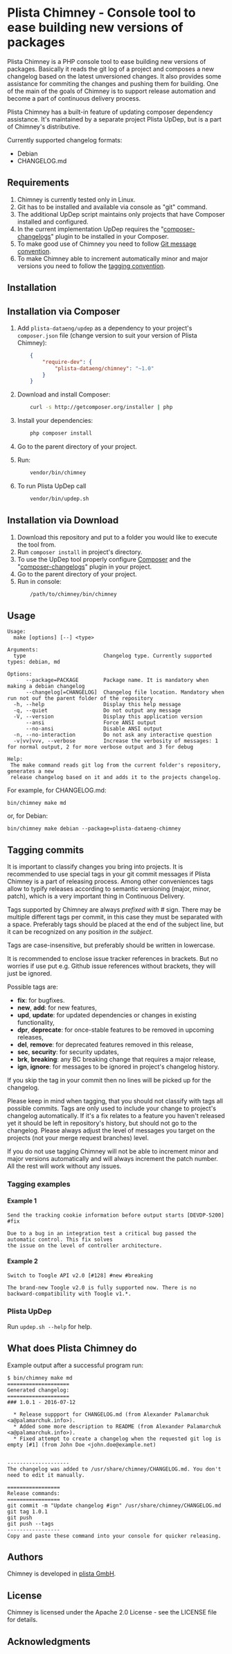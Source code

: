 # Plista Chimney - Console tool to ease building new versions of packages

Plista Chimney is a PHP console tool to ease building new versions of packages. Basically it reads the git log of a project and composes a new changelog based on the latest unversioned changes. It also provides some assistance for commiting the changes and pushing them for building. One of the main of the goals of Chimney is to support release automation and become a part of continuous delivery process.

Plista Chimney has a built-in feature of updating composer dependency assistance. It's maintained by a separate project Plista UpDep, but is a part of Chimney's distributive.

Currently supported changelog formats:
* Debian
* CHANGELOG.md

## Requirements

1. Chimney is currently tested only in Linux.
2. Git has to be installed and available via console as "git" command.
3. The additional UpDep script maintains only projects that have Composer installed and configured.
4. In the current implementation UpDep requires the "[composer-changelogs](https://github.com/pyrech/composer-changelogs)" plugin to be installed in your Composer.
5. To make good use of Chimney you need to follow [Git message convention](http://chris.beams.io/posts/git-commit/).
6. To make Chimney able to increment automatically minor and major versions you need to follow the [tagging convention](#tagging-commits).

## Installation

## Installation via Composer

1. Add ``plista-dataeng/updep`` as a dependency to your project's ``composer.json`` file (change version to suit your version of Plista Chimney):
    ``` json
        {
            "require-dev": {
                "plista-dataeng/chimney": "~1.0"
            }
        }
    ```

2. Download and install Composer:
    ``` bash
        curl -s http://getcomposer.org/installer | php
    ```

3. Install your dependencies:
    ``` bash
        php composer install
    ```

3. Go to the parent directory of your project.
4. Run:
    ``` bash
        vendor/bin/chimney
    ```
5. To run Plista UpDep call 
    ``` bash
        vendor/bin/updep.sh
    ```


## Installation via Download

1. Download this repository and put to a folder you would like to execute the tool from.
2. Run `composer install` in project's directory.
3. To use the UpDep tool properly configure [Composer](https://getcomposer.org/) and the "[composer-changelogs](https://github.com/pyrech/composer-changelogs)" plugin in your project.
4. Go to the parent directory of your project.
5. Run in console:
    ``` bash
        /path/to/chimney/bin/chimney
    ```

## Usage
```
Usage:
  make [options] [--] <type>

Arguments:
  type                         Changelog type. Currently supported types: debian, md

Options:
      --package=PACKAGE        Package name. It is mandatory when making a debian changelog
      --changelog[=CHANGELOG]  Changelog file location. Mandatory when run not ouf the parent folder of the repository
  -h, --help                   Display this help message
  -q, --quiet                  Do not output any message
  -V, --version                Display this application version
      --ansi                   Force ANSI output
      --no-ansi                Disable ANSI output
  -n, --no-interaction         Do not ask any interactive question
  -v|vv|vvv, --verbose         Increase the verbosity of messages: 1 for normal output, 2 for more verbose output and 3 for debug

Help:
 The make command reads git log from the current folder's repository, generates a new
 release changelog based on it and adds it to the projects changelog. 
```

For example, for CHANGELOG.md:
```
bin/chimney make md
```
or, for Debian:
```
bin/chimney make debian --package=plista-dataeng-chimney
```

## Tagging commits
It is important to classify changes you bring into projects. It is recommended to use special tags in your git commit messages if Plista Chimney is a part of releasing process. Among other conveniences tags allow to typify releases according to semantic versioning (major, minor, patch), which is a very important thing in Continuous Delivery.

Tags supported by Chimney are always _prefixed with #_ sign. There may be multiple different tags per commit, in this case they must be separated with a space. Preferably tags should be placed at the end of the subject line, but it can be recognized on any position _in the subject_.

Tags are case-insensitive, but preferably should be written in lowercase.

It is recommended to enclose issue tracker references in brackets. But no worries if use put e.g. Github issue references without brackets, they will just be ignored. 

Possible tags are:

* **fix**: for bugfixes.
* **new**, **add**: for new features,
* **upd**, **update**: for updated dependencies or changes in existing functionality,
* **dpr**, **deprecate**: for once-stable features to be removed in upcoming releases,
* **del**, **remove**: for deprecated features removed in this release,
* **sec**, **security**: for security updates,
* **brk**, **breaking**: any BC breaking change that requires a major release,
* **ign**, **ignore**: for messages to be ignored in project's changelog history.

If you skip the tag in your commit then no lines will be picked up for the changelog.

Please keep in mind when tagging, that you should not classify with tags all possible commits. Tags are only used to include your change to project's changelog automatically. If it's a fix relates to a feature you haven't released yet it should be left in repository's history, but should not go to the changelog. Please always adjust the level of messages you target on the projects (not your merge request branches) level.

If you do not use tagging Chimney will not be able to increment minor and major versions automatically and will always increment the patch number. All the rest will work without any issues.  

### Tagging examples 

#### Example 1
```
Send the tracking cookie information before output starts [DEVDP-5200] #fix

Due to a bug in an integration test a critical bug passed the automatic control. This fix solves
the issue on the level of controller architecture.
```

#### Example 2
```
Switch to Toogle API v2.0 [#128] #new #breaking

The brand-new Toogle v2.0 is fully supported now. There is no backward-compatibility with Toogle v1.*.
```

### Plista UpDep
Run `updep.sh --help` for help. 

## What does Plista Chimney do
Example output after a successful program run:
```
$ bin/chimney make md
====================
Generated changelog:
====================
### 1.0.1 - 2016-07-12

  * Release suppport for CHANGELOG.md (from Alexander Palamarchuk <a@palamarchuk.info>).
  * Added some more description to README (from Alexander Palamarchuk <a@palamarchuk.info>).
  * Fixed attempt to create a changelog when the requested git log is empty [#1] (from John Doe <john.doe@example.net)


--------------------
The changelog was added to /usr/share/chimney/CHANGELOG.md. You don't need to edit it manually.

=================
Release commands:
=================
git commit -m "Update changelog #ign" /usr/share/chimney/CHANGELOG.md
git tag 1.0.1
git push
git push --tags
-----------------
Copy and paste these command into your console for quicker releasing.
```

## Authors

Chimney is developed in [plista GmbH](https://www.plista.com/).

## License

Chimney is licensed under the Apache 2.0 License - see the LICENSE file for details.

## Acknowledgments

